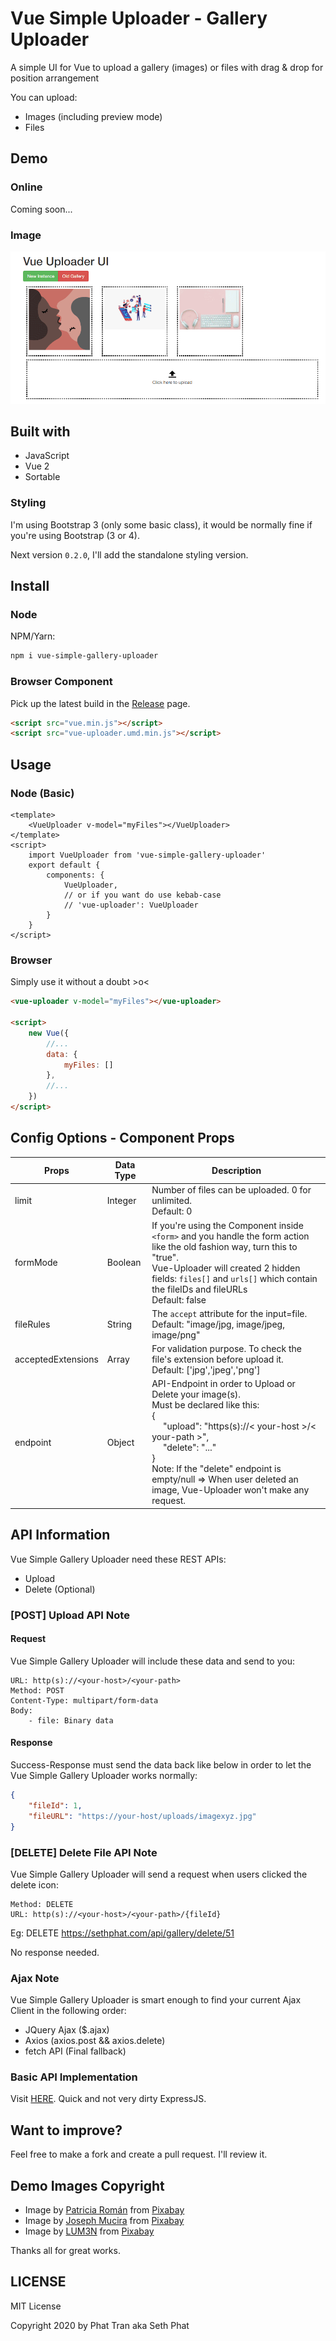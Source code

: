 # Vue Simple Uploader - Gallery Uploader

A simple UI for Vue to upload a gallery (images) or files with drag & drop for position arrangement

You can upload:
- Images (including preview mode)
- Files

## Demo

### Online
Coming soon...

### Image

![Vue Simple Gallery Uploader](./demo/vue-uploder-pro.gif)

## Built with
- JavaScript 
- Vue 2
- Sortable

### Styling
I'm using Bootstrap 3 (only some basic class), it would be normally fine if you're using Bootstrap (3 or 4).

Next version `0.2.0`, I'll add the standalone styling version.

## Install

### Node
NPM/Yarn:
```bash
npm i vue-simple-gallery-uploader
```

### Browser Component
Pick up the latest build in the [Release](https://github.com/sethsandaru/vue-simple-gallery-uploader/releases) page.

```html
<script src="vue.min.js"></script>
<script src="vue-uploader.umd.min.js"></script>
```

## Usage

### Node (Basic)
```vue
<template>
    <VueUploader v-model="myFiles"></VueUploader>
</template>
<script>
    import VueUploader from 'vue-simple-gallery-uploader'
    export default {
        components: {
            VueUploader,
            // or if you want do use kebab-case
            // 'vue-uploader': VueUploader
        }
    }
</script>
```

### Browser
Simply use it without a doubt >o<

```html
<vue-uploader v-model="myFiles"></vue-uploader>

<script>
    new Vue({
        //...
        data: {
            myFiles: []
        },
        //...
    })
</script>
```

## Config Options - Component Props
| Props              | Data Type | Description                                                                                                                                                                                                                                                                                                |
|--------------------|-----------|------------------------------------------------------------------------------------------------------------------------------------------------------------------------------------------------------------------------------------------------------------------------------------------------------------|
| limit              | Integer   | Number of files can be uploaded. 0 for unlimited.<br>Default: 0                                                                                                                                                                                                                                            |
| formMode           | Boolean   | If you're using the Component inside `<form>` and you handle the form action like the old fashion way, turn this to "true".<br>Vue-Uploader will created 2 hidden fields: `files[]` and `urls[]` which contain the fileIDs and fileURLs<br>Default: false                                                  |
| fileRules          | String    | The `accept` attribute for the input=file.<br>Default: "image/jpg, image/jpeg, image/png"                                                                                                                                                                                                                  |
| acceptedExtensions | Array     | For validation purpose. To check the file's extension before upload it.<br>Default: ['jpg','jpeg','png']                                                                                                                                                                                                   |
| endpoint           | Object    | API-Endpoint in order to Upload or Delete your image(s).<br>Must be declared like this:   <br>{<br>&emsp;    "upload": "https(s)://< your-host >/< your-path >",<br>&emsp;    "delete": "..."<br>}<br>Note: If the "delete" endpoint is empty/null => When user deleted an image, Vue-Uploader won't make any request. |

## API Information
Vue Simple Gallery Uploader need these REST APIs:
- Upload
- Delete (Optional)

### [POST] Upload API Note

#### Request
Vue Simple Gallery Uploader will include these data and send to you:
```
URL: http(s)://<your-host>/<your-path>
Method: POST
Content-Type: multipart/form-data
Body:
    - file: Binary data
```

#### Response
Success-Response must send the data back like below in order to let the Vue Simple Gallery Uploader works normally:

```json
{
    "fileId": 1,
    "fileURL": "https://your-host/uploads/imagexyz.jpg"
}
```

### [DELETE] Delete File API Note
Vue Simple Gallery Uploader will send a request when users clicked the delete icon:
```
Method: DELETE
URL: http(s)://<your-host>/<your-path>/{fileId}
```

Eg: DELETE https://sethphat.com/api/gallery/delete/51

No response needed.

### Ajax Note
Vue Simple Gallery Uploader is smart enough to find your current Ajax Client in the following order:   
- JQuery Ajax ($.ajax)
- Axios (axios.post && axios.delete)
- fetch API (Final fallback)

### Basic API Implementation
Visit [HERE](./backend). Quick and not very dirty ExpressJS.

## Want to improve?
Feel free to make a fork and create a pull request. I'll review it.

## Demo Images Copyright
- Image by <a href="https://pixabay.com/users/Patricia_Roman-6871627/?utm_source=link-attribution&amp;utm_medium=referral&amp;utm_campaign=image&amp;utm_content=5426977">Patricia Román</a> from <a href="https://pixabay.com/?utm_source=link-attribution&amp;utm_medium=referral&amp;utm_campaign=image&amp;utm_content=5426977">Pixabay</a>
- Image by <a href="https://pixabay.com/users/jmexclusives-10518280/?utm_source=link-attribution&amp;utm_medium=referral&amp;utm_campaign=image&amp;utm_content=5187243">Joseph Mucira</a> from <a href="https://pixabay.com/?utm_source=link-attribution&amp;utm_medium=referral&amp;utm_campaign=image&amp;utm_content=5187243">Pixabay</a>
- Image by <a href="https://pixabay.com/users/LUM3N-1066559/?utm_source=link-attribution&amp;utm_medium=referral&amp;utm_campaign=image&amp;utm_content=2303851">LUM3N</a> from <a href="https://pixabay.com/?utm_source=link-attribution&amp;utm_medium=referral&amp;utm_campaign=image&amp;utm_content=2303851">Pixabay</a>

Thanks all for great works.

## LICENSE
MIT License

Copyright 2020 by Phat Tran aka Seth Phat